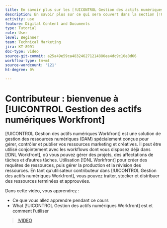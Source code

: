 ```yaml
---
title: En savoir plus sur les [!UICONTROL Gestion des actifs numériques Workfront], Cours de contributeur
description: En savoir plus sur ce qui sera couvert dans la section [!UICONTROL Gestion des actifs numériques Workfront], cours de contributeur.
activity: use
feature: Digital Content and Documents
type: Tutorial
role: User
level: Beginner
team: Technical Marketing
jira: KT-8991
doc-type: video
source-git-commit: a25a49e59ca483246271214886ea4dc9c10e8d66
workflow-type: tm+mt
source-wordcount: '121'
ht-degree: 0%

---
```


# Contributeur : bienvenue à [!UICONTROL Gestion des actifs numériques Workfront]

[!UICONTROL Gestion des actifs numériques Workfront] est une solution de gestion des ressources numériques (DAM) spécialement conçue pour gérer, contrôler et publier vos ressources marketing et créatives. Il peut être utilisé conjointement avec les workflows dont vous disposez déjà dans [!DNL Workfront], où vous pouvez gérer des projets, des affectations de tâches et d’autres tâches. Utilisation [!DNL Workfront] pour créer des requêtes de ressources, puis gérer la production et la révision des ressources. En tant qu’utilisateur contributeur dans [!UICONTROL Gestion des actifs numériques Workfront], vous pouvez traiter, stocker et distribuer des ressources terminées et approuvées.

Dans cette vidéo, vous apprendrez :

* Ce que vous allez apprendre pendant ce cours
* What [!UICONTROL Gestion des actifs numériques Workfront] est et comment l’utiliser

>[!VIDEO](https://video.tv.adobe.com/v/335251/?quality=12&learn=on)
